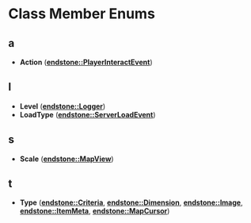 
# Class Member Enums



## a

* **Action** ([**endstone::PlayerInteractEvent**](classendstone_1_1PlayerInteractEvent.md))


## l

* **Level** ([**endstone::Logger**](classendstone_1_1Logger.md))
* **LoadType** ([**endstone::ServerLoadEvent**](classendstone_1_1ServerLoadEvent.md))


## s

* **Scale** ([**endstone::MapView**](classendstone_1_1MapView.md))


## t

* **Type** ([**endstone::Criteria**](classendstone_1_1Criteria.md), [**endstone::Dimension**](classendstone_1_1Dimension.md), [**endstone::Image**](classendstone_1_1Image.md), [**endstone::ItemMeta**](classendstone_1_1ItemMeta.md), [**endstone::MapCursor**](classendstone_1_1MapCursor.md))




